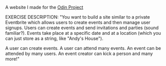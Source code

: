 A website I made for the [Odin Project](http://www.theodinproject.com/courses/ruby-on-rails/lessons/associations)

EXERCISE DESCRIPTION: "You want to build a site similar to a private Eventbrite which allows users to create events and then manage user signups. Users can create events and send invitations and parties (sound familiar?). Events take place at a specific date and at a location (which you can just store as a string, like "Andy's House").

A user can create events. A user can attend many events. An event can be attended by many users. An event creator can kick a person and many more!"